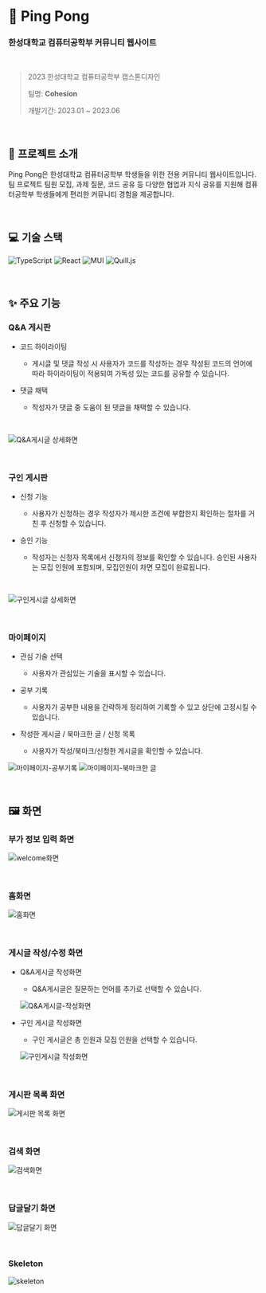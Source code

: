 # 🏓 Ping Pong

### 한성대학교 컴퓨터공학부 커뮤니티 웹사이트

<br/>

> 2023 한성대학교 컴퓨터공학부 캡스톤디자인
>
> 팀명: **Cohesion**
>
> 개발기간: 2023.01 ~ 2023.06

<br/>

## 🚀 프로젝트 소개

Ping Pong은 한성대학교 컴퓨터공학부 학생들을 위한 전용 커뮤니티 웹사이트입니다.
<br/> 팀 프로젝트 팀원 모집, 과제 질문, 코드 공유 등 다양한 협업과 지식 공유를 지원해 컴퓨터공학부 학생들에게 편리한 커뮤니티 경험을 제공합니다.

<br/>

## 💻 기술 스택

![TypeScript](https://img.shields.io/badge/TypeScript-007ACC?logo=typescript&logoColor=white)
![React](https://img.shields.io/badge/React-61DAFB?logo=react&logoColor=white)
![MUI](https://img.shields.io/badge/MUI-007FFF?logo=mui&logoColor=white)
![Quill.js](https://img.shields.io/badge/Quill.js-333333?logo=quilljs&logoColor=white)

<br/>

## ✨ 주요 기능

### Q&A 게시판

- 코드 하이라이팅

  - 게시글 및 댓글 작성 시 사용자가 코드를 작성하는 경우 작성된 코드의 언어에 따라 하이라이팅이 적용되여 가독성 있는 코드를 공유할 수 있습니다.

- 댓글 채택

  - 작성자가 댓글 중 도움이 된 댓글을 채택할 수 있습니다.

<br/>

![Q&A게시글 상세화면](https://github.com/user-attachments/assets/1ac09bb8-b4f7-4c59-afe0-9718b0c17f16)

<br/>

### 구인 게시판

- 신청 기능

  - 사용자가 신청하는 경우 작성자가 제시한 조건에 부합한지 확인하는 절차를 거친 후 신청할 수 있습니다.

- 승인 기능

  - 작성자는 신청자 목록에서 신청자의 정보를 확인할 수 있습니다. 승인된 사용자는 모집 인원에 포함되며, 모집인원이 차면 모집이 완료됩니다.

<br/>

![구인게시글 상세화면](https://github.com/user-attachments/assets/b890ad2a-bc70-43c9-872f-e424e30b8e85)

<br/>

### 마이페이지

- 관심 기술 선택

  - 사용자가 관심있는 기술을 표시할 수 있습니다.

- 공부 기록

  - 사용자가 공부한 내용을 간략하게 정리하여 기록할 수 있고 상단에 고정시킬 수 있습니다.

- 작성한 게시글 / 북마크한 글 / 신청 목록

  - 사용자가 작성/북마크/신청한 게시글을 확인할 수 있습니다.

![마이페이지-공부기록](https://github.com/user-attachments/assets/70df8c55-6846-4903-a126-30bf7c09c329)
![마이페이지-북마크한 글](https://github.com/user-attachments/assets/d02816a9-0a52-41ca-aab0-336c365e10ad)

<br/>

## 🖼️ 화면

### 부가 정보 입력 화면

![welcome화면](https://github.com/user-attachments/assets/b4d67e22-af86-48f4-b69f-ef48519f1996)

<br/>

### 홈화면

![홈화면](https://github.com/user-attachments/assets/8e972181-35c4-46a5-a3ae-c84fd1ec08e0)

<br/>

### 게시글 작성/수정 화면

- Q&A게시글 작성화면

  - Q&A게시글은 질문하는 언어를 추가로 선택할 수 있습니다.

  ![Q&A게시글-작성화면](https://github.com/user-attachments/assets/229b95e3-05d8-4f21-b43d-7766a20a547c)

- 구인 게시글 작성화면

  - 구인 게시글은 총 인원과 모집 인원을 선택할 수 있습니다.

  ![구인게시글 작성화면](https://github.com/user-attachments/assets/a0c21685-a4c4-4d83-b570-0ce4551186a5)

<br/>

### 게시판 목록 화면

![게시판 목록 화면](https://github.com/user-attachments/assets/8cc5961e-8de5-4b6a-81d0-45a65914abc2)

<br/>

### 검색 화면

![검색화면](https://github.com/user-attachments/assets/6563b072-81a5-46bd-af5e-eb7f06750263)

<br/>

### 답글달기 화면

![답글달기 화면](https://github.com/user-attachments/assets/0bc9f751-b588-4f67-a7f1-402b8abe31d4)

<br/>

### Skeleton

![skeleton](https://github.com/user-attachments/assets/b3cd2623-eaf1-4525-a436-6e3c08b59975)
